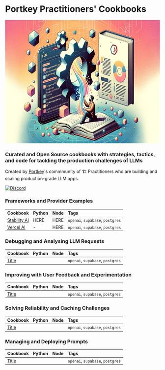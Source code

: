 # Portkey Practitioners' Cookbooks
<img src="../images/header.png" height=400 />

### Curated and Open Source cookbooks with strategies, tactics, and code for tackling the **production challenges** of LLMs

Created by [Portkey](https://portkey.ai/)'s commmunity of 🏗️ Practitioners who are building and scaling production-grade LLM apps.

<a href="https://discord.gg/sDk9JaNfK8" target="_blank"><img src="https://img.shields.io/discord/1143393887742861333?logo=discord" alt="Discord" height=20></a>

### Frameworks and Provider Examples

| Cookbook | Python | Node | Tags |
| :- | :- | :- | :- |
| [Stability AI](/) | HERE | HERE | `openai`, `supabase`, `postgres` |
| [Vercel AI](/) | - | HERE |  `openai`, `supabase`, `postgres` |

### Debugging and Analysing LLM Requests

| Cookbook | Python | Node | Tags |
| :- | :- | :- | :- |
| [Title](/) | | |  `openai`, `supabase`, `postgres` |

### Improving with User Feedback and Experimentation

| Cookbook | Python | Node | Tags |
| :- | :- | :- | :- |
| [Title](/) | | |  `openai`, `supabase`, `postgres` |

### Solving Reliability and Caching Challenges

| Cookbook | Python | Node | Tags |
| :- | :- | :- | :- |
| [Title](/) | | |  `openai`, `supabase`, `postgres` |

### Managing and Deploying Prompts

| Cookbook | Python | Node | Tags |
| :- | :- | :- | :- |
| [Title](/) | | |  `openai`, `supabase`, `postgres` |
